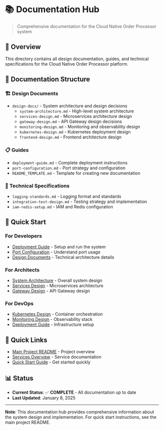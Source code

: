 # 📚 Documentation Hub

> Comprehensive documentation for the Cloud Native Order Processor system

## 🎯 Overview

This directory contains all design documentation, guides, and technical specifications for the Cloud Native Order Processor platform.

## 📁 Documentation Structure

### **🏗️ Design Documents**
- `design-docs/` - System architecture and design decisions
  - `system-architecture.md` - High-level system architecture
  - `services-design.md` - Microservices architecture design
  - `gateway-design.md` - API Gateway design decisions
  - `monitoring-design.md` - Monitoring and observability design
  - `kubernetes-design.md` - Kubernetes deployment design
  - `frontend-design.md` - Frontend architecture design

### **📋 Guides**
- `deployment-guide.md` - Complete deployment instructions
- `port-configuration.md` - Port strategy and configuration
- `README_TEMPLATE.md` - Template for creating new documentation

### **🔧 Technical Specifications**
- `logging-standards.md` - Logging format and standards
- `integration-test-design.md` - Testing strategy and implementation
- `iam-redis-setup.md` - IAM and Redis configuration

## 🚀 Quick Start

### **For Developers**
- [Deployment Guide](deployment-guide.md) - Setup and run the system
- [Port Configuration](port-configuration.md) - Understand port usage
- [Design Documents](design-docs/) - Technical architecture details

### **For Architects**
- [System Architecture](design-docs/system-architecture.md) - Overall system design
- [Services Design](design-docs/services-design.md) - Microservices architecture
- [Gateway Design](design-docs/gateway-design.md) - API Gateway design

### **For DevOps**
- [Kubernetes Design](design-docs/kubernetes-design.md) - Container orchestration
- [Monitoring Design](design-docs/monitoring-design.md) - Observability stack
- [Deployment Guide](deployment-guide.md) - Infrastructure setup

## 🔗 Quick Links

- [Main Project README](../README.md) - Project overview
- [Services Overview](../services/README.md) - Service documentation
- [Quick Start Guide](../QUICK_START.md) - Get started quickly

## 📊 Status

- **Current Status**: ✅ **COMPLETE** - All documentation up to date
- **Last Updated**: January 8, 2025

---

**Note**: This documentation hub provides comprehensive information about the system design and implementation. For quick start instructions, see the main project README.